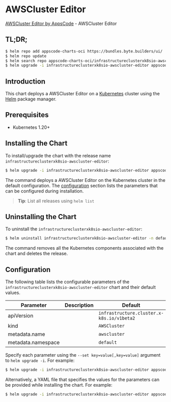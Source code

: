# AWSCluster Editor

[AWSCluster Editor by AppsCode](https://byte.builders) - AWSCluster Editor

## TL;DR;

```bash
$ helm repo add appscode-charts-oci https://bundles.byte.builders/ui/
$ helm repo update
$ helm search repo appscode-charts-oci/infrastructureclusterxk8sio-awscluster-editor --version=v0.4.21
$ helm upgrade -i infrastructureclusterxk8sio-awscluster-editor appscode-charts-oci/infrastructureclusterxk8sio-awscluster-editor -n default --create-namespace --version=v0.4.21
```

## Introduction

This chart deploys a AWSCluster Editor on a [Kubernetes](http://kubernetes.io) cluster using the [Helm](https://helm.sh) package manager.

## Prerequisites

- Kubernetes 1.20+

## Installing the Chart

To install/upgrade the chart with the release name `infrastructureclusterxk8sio-awscluster-editor`:

```bash
$ helm upgrade -i infrastructureclusterxk8sio-awscluster-editor appscode-charts-oci/infrastructureclusterxk8sio-awscluster-editor -n default --create-namespace --version=v0.4.21
```

The command deploys a AWSCluster Editor on the Kubernetes cluster in the default configuration. The [configuration](#configuration) section lists the parameters that can be configured during installation.

> **Tip**: List all releases using `helm list`

## Uninstalling the Chart

To uninstall the `infrastructureclusterxk8sio-awscluster-editor`:

```bash
$ helm uninstall infrastructureclusterxk8sio-awscluster-editor -n default
```

The command removes all the Kubernetes components associated with the chart and deletes the release.

## Configuration

The following table lists the configurable parameters of the `infrastructureclusterxk8sio-awscluster-editor` chart and their default values.

|     Parameter      | Description |                       Default                        |
|--------------------|-------------|------------------------------------------------------|
| apiVersion         |             | <code>infrastructure.cluster.x-k8s.io/v1beta2</code> |
| kind               |             | <code>AWSCluster</code>                              |
| metadata.name      |             | <code>awscluster</code>                              |
| metadata.namespace |             | <code>default</code>                                 |


Specify each parameter using the `--set key=value[,key=value]` argument to `helm upgrade -i`. For example:

```bash
$ helm upgrade -i infrastructureclusterxk8sio-awscluster-editor appscode-charts-oci/infrastructureclusterxk8sio-awscluster-editor -n default --create-namespace --version=v0.4.21 --set apiVersion=infrastructure.cluster.x-k8s.io/v1beta2
```

Alternatively, a YAML file that specifies the values for the parameters can be provided while
installing the chart. For example:

```bash
$ helm upgrade -i infrastructureclusterxk8sio-awscluster-editor appscode-charts-oci/infrastructureclusterxk8sio-awscluster-editor -n default --create-namespace --version=v0.4.21 --values values.yaml
```
